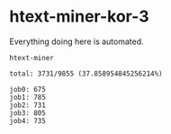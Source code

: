 # htext-miner-kor-3

Everything doing here is automated.

```
htext-miner

total: 3731/9855 (37.858954845256214%)

job0: 675
job1: 785
job2: 731
job3: 805
job4: 735
```